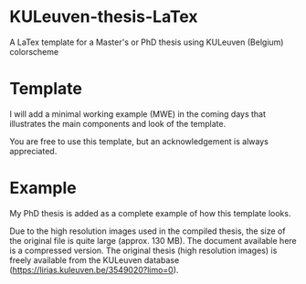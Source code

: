 # KULeuven-thesis-LaTex
A LaTex template for a Master's or PhD thesis using KULeuven (Belgium) colorscheme

# Template
I will add a minimal working example (MWE) in the coming days that illustrates the main components and look of the template.

You are free to use this template, but an acknowledgement is always appreciated.

# Example 
My PhD thesis is added as a complete example of how this template looks. 

Due to the high resolution images used in the compiled thesis, the size of the original file is quite large (approx. 130 MB). The document available here is a compressed version. The original thesis (high resolution images) is freely available from the KULeuven database (https://lirias.kuleuven.be/3549020?limo=0).


